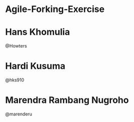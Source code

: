 # Agile-Forking-Exercise

# Hans Khomulia
@Howters
# Hardi Kusuma
@hks910
# Marendra Rambang Nugroho
@marenderu
